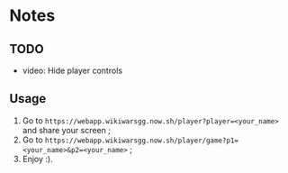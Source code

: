 # Notes

## TODO

- video: Hide player controls

## Usage

1. Go to `https://webapp.wikiwarsgg.now.sh/player?player=<your_name>` and share your screen ;
2. Go to `https://webapp.wikiwarsgg.now.sh/player/game?p1=<your_name>&p2=<your_name>` ;
3. Enjoy :).
